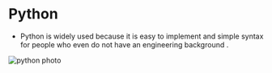 # Python
- Python is widely used because it is easy to implement and simple syntax for people who even do not have an engineering background .


![python photo](https://user-images.githubusercontent.com/92504503/204142867-30babdb3-b394-4f28-8b3c-25e4dd2e2968.jpg)
